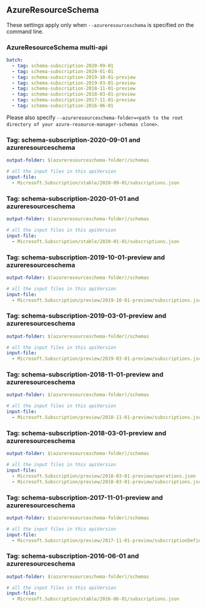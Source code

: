 ## AzureResourceSchema

These settings apply only when `--azureresourceschema` is specified on the command line.

### AzureResourceSchema multi-api

``` yaml $(azureresourceschema) && $(multiapi)
batch:
  - tag: schema-subscription-2020-09-01
  - tag: schema-subscription-2020-01-01
  - tag: schema-subscription-2019-10-01-preview
  - tag: schema-subscription-2019-03-01-preview
  - tag: schema-subscription-2018-11-01-preview
  - tag: schema-subscription-2018-03-01-preview
  - tag: schema-subscription-2017-11-01-preview
  - tag: schema-subscription-2016-06-01

```

Please also specify `--azureresourceschema-folder=<path to the root directory of your azure-resource-manager-schemas clone>`.

### Tag: schema-subscription-2020-09-01 and azureresourceschema

``` yaml $(tag) == 'schema-subscription-2020-09-01' && $(azureresourceschema)
output-folder: $(azureresourceschema-folder)/schemas

# all the input files in this apiVersion
input-file:
  - Microsoft.Subscription/stable/2020-09-01/subscriptions.json

```

### Tag: schema-subscription-2020-01-01 and azureresourceschema

``` yaml $(tag) == 'schema-subscription-2020-01-01' && $(azureresourceschema)
output-folder: $(azureresourceschema-folder)/schemas

# all the input files in this apiVersion
input-file:
  - Microsoft.Subscription/stable/2020-01-01/subscriptions.json

```

### Tag: schema-subscription-2019-10-01-preview and azureresourceschema

``` yaml $(tag) == 'schema-subscription-2019-10-01-preview' && $(azureresourceschema)
output-folder: $(azureresourceschema-folder)/schemas

# all the input files in this apiVersion
input-file:
  - Microsoft.Subscription/preview/2019-10-01-preview/subscriptions.json

```

### Tag: schema-subscription-2019-03-01-preview and azureresourceschema

``` yaml $(tag) == 'schema-subscription-2019-03-01-preview' && $(azureresourceschema)
output-folder: $(azureresourceschema-folder)/schemas

# all the input files in this apiVersion
input-file:
  - Microsoft.Subscription/preview/2019-03-01-preview/subscriptions.json

```

### Tag: schema-subscription-2018-11-01-preview and azureresourceschema

``` yaml $(tag) == 'schema-subscription-2018-11-01-preview' && $(azureresourceschema)
output-folder: $(azureresourceschema-folder)/schemas

# all the input files in this apiVersion
input-file:
  - Microsoft.Subscription/preview/2018-11-01-preview/subscriptions.json

```

### Tag: schema-subscription-2018-03-01-preview and azureresourceschema

``` yaml $(tag) == 'schema-subscription-2018-03-01-preview' && $(azureresourceschema)
output-folder: $(azureresourceschema-folder)/schemas

# all the input files in this apiVersion
input-file:
  - Microsoft.Subscription/preview/2018-03-01-preview/operations.json
  - Microsoft.Subscription/preview/2018-03-01-preview/subscriptions.json

```

### Tag: schema-subscription-2017-11-01-preview and azureresourceschema

``` yaml $(tag) == 'schema-subscription-2017-11-01-preview' && $(azureresourceschema)
output-folder: $(azureresourceschema-folder)/schemas

# all the input files in this apiVersion
input-file:
  - Microsoft.Subscription/preview/2017-11-01-preview/subscriptionDefinitions.json

```

### Tag: schema-subscription-2016-06-01 and azureresourceschema

``` yaml $(tag) == 'schema-subscription-2016-06-01' && $(azureresourceschema)
output-folder: $(azureresourceschema-folder)/schemas

# all the input files in this apiVersion
input-file:
  - Microsoft.Subscription/stable/2016-06-01/subscriptions.json

```
